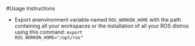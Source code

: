 #Usage Instructions
* Export anenvironment variable named <code>ROS_WORKON_HOME</code> with the path containing all your workspaces or the installation of all your ROS distros using this command:
	<code>export ROS_WORKON_HOME="/opt/ros"</code>

